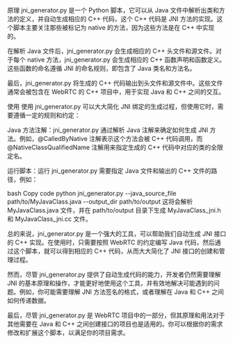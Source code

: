 原理
jni_generator.py 是一个 Python 脚本，它可以从 Java 文件中解析出类和方法的定义，并自动生成相应的 C++ 代码，这个 C++ 代码是 JNI 方法的实现。这个脚本主要关注那些被标记为 native 的方法，因为这些方法是在 C++ 中实现的。

在解析 Java 文件后，jni_generator.py 会生成相应的 C++ 头文件和源文件。对于每个 native 方法，jni_generator.py 会生成相应的 C++ 函数声明和函数定义。这些函数的命名遵循 JNI 的命名规则，即包含了 Java 类名和方法名。

最后，jni_generator.py 将生成的 C++ 代码输出到头文件和源文件中。这些文件通常会被包含在 WebRTC 的 C++ 项目中，用于实现 Java 和 C++ 之间的交互。

使用
使用 jni_generator.py 可以大大简化 JNI 绑定的生成过程，但使用它时，需要遵循一定的规则和约定：

Java 方法注解：jni_generator.py 通过解析 Java 注解来确定如何生成 JNI 方法。例如，@CalledByNative 注解表示这个方法会被 C++ 代码调用，而 @NativeClassQualifiedName 注解用来指定生成的 C++ 代码中对应的类的全限定名。

运行脚本：运行 jni_generator.py 需要指定 Java 文件和输出的 C++ 文件的路径，例如：

bash
Copy code
python jni_generator.py --java_source_file path/to/MyJavaClass.java --output_dir path/to/output
这将会解析 MyJavaClass.java 文件，并在 path/to/output 目录下生成 MyJavaClass_jni.h 和 MyJavaClass_jni.cc 文件。

总的来说，jni_generator.py 是一个强大的工具，可以帮助我们自动生成 JNI 接口的 C++ 实现。在使用时，只需要按照 WebRTC 的约定编写 Java 代码，然后通过这个脚本，就可以得到相应的 C++ 代码，从而大大简化了 JNI 接口的创建和管理过程。

然而，尽管 jni_generator.py 提供了自动生成代码的能力，开发者仍然需要理解 JNI 的基本原理和操作，才能更好地使用这个工具，并有效地解决可能遇到的问题。例如，你可能需要理解 JNI 方法签名的格式，或者理解在 Java 和 C++ 之间如何传递数据。

最后，尽管 jni_generator.py 是 WebRTC 项目中的一部分，但其原理和用法对于其他需要在 Java 和 C++ 之间创建接口的项目也是适用的。你可以根据你的需求修改和扩展这个脚本，以满足你的项目需求。